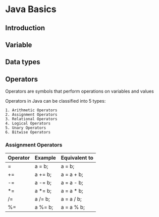 # Java Basics

## Introduction

## Variable

## Data types

## Operators
Operators are symbols that perform operations on variables and values
	
Operators in Java can be classified into 5 types:

	1. Arithmetic Operators
	2. Assignment Operators
	3. Relational Operators
	4. Logical Operators
	5. Unary Operators
	6. Bitwise Operators
	
	
### Assignment Operators
	
|Operator  | Example  |  Equivalent to|
|----------|----------|---------------|
|=		   |a = b;	  |a = b;         |
|+=		   |a += b;	  |a = a + b;     |
|-=		   |a -= b;	  |a = a - b;|
|*=	|a *= b;|	a = a * b;|
|/=	|a /= b;|	a = a / b;|
|%=	|a %= b;|	a = a % b;|
